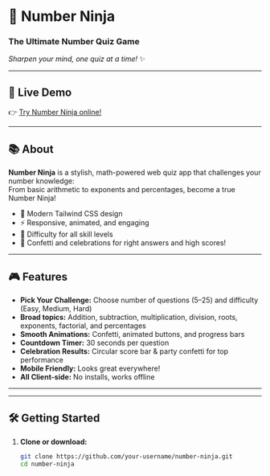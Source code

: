 # 🥷 Number Ninja

### The Ultimate Number Quiz Game  
_Sharpen your mind, one quiz at a time!_ ✨

---

## 🚀 Live Demo

👉 [Try Number Ninja online!](https://animeshkumarrai.github.io/number-ninja/) 

---

## 📚 About

**Number Ninja** is a stylish, math-powered web quiz app that challenges your number knowledge:  
From basic arithmetic to exponents and percentages, become a true Number Ninja!

- 🎨 Modern Tailwind CSS design
- ⚡️ Responsive, animated, and engaging
- 🧮 Difficulty for all skill levels
- 🤩 Confetti and celebrations for right answers and high scores!

---

## 🎮 Features

- **Pick Your Challenge:** Choose number of questions (5–25) and difficulty (Easy, Medium, Hard)
- **Broad topics:** Addition, subtraction, multiplication, division, roots, exponents, factorial, and percentages
- **Smooth Animations:** Confetti, animated buttons, and progress bars
- **Countdown Timer:** 30 seconds per question
- **Celebration Results:** Circular score bar & party confetti for top performance
- **Mobile Friendly:** Looks great everywhere!
- **All Client-side:** No installs, works offline

---


---

## 🛠️ Getting Started

1. **Clone or download:**

   ```sh
   git clone https://github.com/your-username/number-ninja.git
   cd number-ninja
